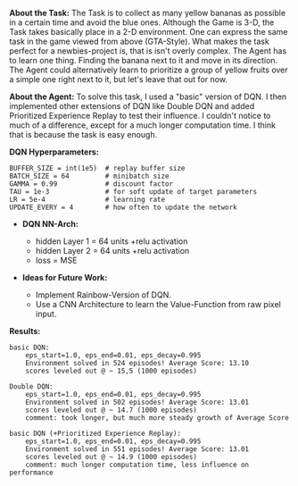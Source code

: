 **About the Task:**
    The Task is to collect as many yellow bananas as possible in a certain time and avoid the blue ones.
    Although the Game is 3-D, the Task takes basically  place in a 2-D environment. One can express the same
    task in the game viewed from above (GTA-Style). What makes the task perfect for a newbies-project is, that is isn't
    overly complex. The Agent has to learn one thing. Finding the banana next to it and move in its direction.
    The Agent could alternatively learn to prioritize a group of yellow fruits over a simple one right next to it, but 
    let's leave that out for now.
	
**About the Agent:**
	To solve this task, I used a "basic" version of DQN. I then implemented other extensions of DQN like Double DQN and 
	added Prioritized Experience Replay to test their influence. I couldn't notice to much of a difference, except for 
	a much longer computation time. I think that is because the task is easy enough.
	

**DQN Hyperparameters:**

	BUFFER_SIZE = int(1e5)  # replay buffer size
	BATCH_SIZE = 64         # minibatch size
	GAMMA = 0.99            # discount factor
	TAU = 1e-3              # for soft update of target parameters
	LR = 5e-4               # learning rate 
	UPDATE_EVERY = 4        # how often to update the network
	
	
* **DQN NN-Arch:**
	* hidden Layer 1 = 64 units  +relu activation
	* hidden Layer 2 = 64 units  +relu activation
	* loss = MSE


* **Ideas for Future Work:**
	* Implement Rainbow-Version of DQN.
	* Use a CNN Architecture to learn the Value-Function from raw pixel input.
	
	
**Results:**
	
	basic DQN:
		eps_start=1.0, eps_end=0.01, eps_decay=0.995
		Environment solved in 524 episodes!	Average Score: 13.10
		scores leveled out @ ~ 15,5 (1000 episodes)
		
	Double DQN:
		eps_start=1.0, eps_end=0.01, eps_decay=0.995
		Environment solved in 502 episodes!	Average Score: 13.01
		scores leveled out @ ~ 14.7 (1000 episodes)
		comment: took longer, but much more steady growth of Average Score
		
	basic DQN (+Prioritized Experience Replay):
		eps_start=1.0, eps_end=0.01, eps_decay=0.995
		Environment solved in 551 episodes!	Average Score: 13.01
		scores leveled out @ ~ 14.9 (1000 episodes)
		comment: much longer computation time, less influence on performance
